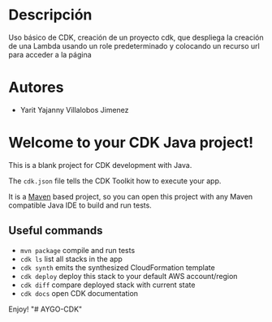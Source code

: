 # Descripción

Uso básico de CDK, creación de un proyecto cdk, que despliega la creación de una Lambda usando un role predeterminado y colocando un recurso url para acceder a la página


##


# Autores

* Yarit Yajanny Villalobos Jimenez


# Welcome to your CDK Java project!

This is a blank project for CDK development with Java.

The `cdk.json` file tells the CDK Toolkit how to execute your app.

It is a [Maven](https://maven.apache.org/) based project, so you can open this project with any Maven compatible Java IDE to build and run tests.

## Useful commands

 * `mvn package`     compile and run tests
 * `cdk ls`          list all stacks in the app
 * `cdk synth`       emits the synthesized CloudFormation template
 * `cdk deploy`      deploy this stack to your default AWS account/region
 * `cdk diff`        compare deployed stack with current state
 * `cdk docs`        open CDK documentation

Enjoy!
"# AYGO-CDK" 
